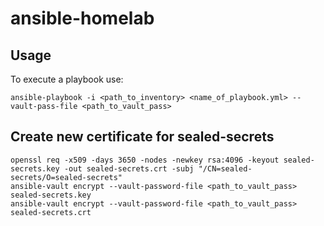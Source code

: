 # ansible-homelab

## Usage

To execute a playbook use:

```console
ansible-playbook -i <path_to_inventory> <name_of_playbook.yml> --vault-pass-file <path_to_vault_pass>
```

## Create new certificate for sealed-secrets

```console
openssl req -x509 -days 3650 -nodes -newkey rsa:4096 -keyout sealed-secrets.key -out sealed-secrets.crt -subj "/CN=sealed-secrets/O=sealed-secrets"
ansible-vault encrypt --vault-password-file <path_to_vault_pass> sealed-secrets.key
ansible-vault encrypt --vault-password-file <path_to_vault_pass> sealed-secrets.crt
```
